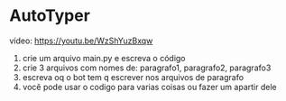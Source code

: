 # AutoTyper
vídeo: https://youtu.be/WzShYuzBxqw

1. crie um arquivo main.py e escreva o código
2. crie 3 arquivos com nomes de: paragrafo1, paragrafo2, paragrafo3
3. escreva oq o bot tem q escrever nos arquivos de paragrafo
4. você pode usar o codigo para varias coisas ou fazer um apartir dele

